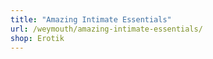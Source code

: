 ```yaml
---
title: "Amazing Intimate Essentials"
url: /weymouth/amazing-intimate-essentials/
shop: Erotik
---
```

